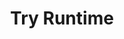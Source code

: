 ---
title: Try Runtime
slug: /v3/tools/try-runtime
version: '3.0'
section: docs
category: tools
keywords:
---